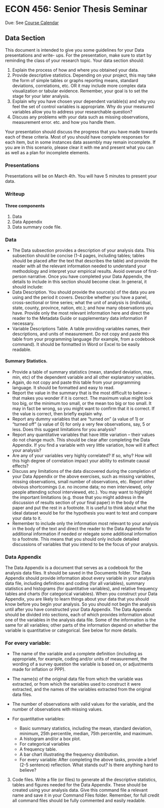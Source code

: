 # ECON 456: Senior Thesis Seminar

Due: See [Course Calendar](../README.md)

## Data Section

This document is intended to give you some guidelines for your Data presentations and write-
ups. For the presentation, make sure to start by reminding the class of your research topic. Your
data section should:

1. Explain the process of how and where you obtained your data.
2. Provide descriptive statistics. Depending on your project, this may take the form of simple
tables or graphs reporting means, standard deviations, correlations, etc. OR it may include more
complex data visualization or tabular evidence. Remember, your goal is to set the stage for your
later analysis.
3. Explain why you have chosen your dependent variable(s) and why you feel the set of control
variables is appropriate. Why do your measured variables allow you to address your researchable
question?
4. Discuss any problems with your data such as missing observations, measurement error. etc.
and how you handle them.

Your presentation should discuss the progress that you have made towards each of these criteria.
Most of you should have complete responses for each item, but in some instances data assembly
may remain incomplete. If you are in this scenario, please clear it with me and present what you
can as well as a plan for incomplete elements.

### Presentations

Presentations will be on March 4th. You will have 5 minutes to present your data. 

###  Writeup

#### Three components

1. Data
2. Data Appendix
3. Data summary code file.

### Data

- The Data subsection provides a description of your analysis data. This subsection should be
concise (1-4 pages, including tables; tables should be placed after the text that describes the
table) and provide the reader with all the relevant information needed to understand your
methodology and interpret your empirical results. Avoid overuse of first-person narrative.
Once you have completed your Data Appendix, the details to include in this section should
become clear. In general, it should include:
- Data Description. You should provide the source(s) of the data you are using and the period
it covers. Describe whether you have a panel, cross-sectional or time series; what the unit
of analysis is (individual, state, county, province, nation, etc.); and how many observations
you have. Provide only the most relevant information here and direct the reader to the
Metadata Guide or supplementary data information if necessary.
- Variable Descriptions Table. A table providing variables names, their descriptions, and
units of measurement. Do not copy and paste this table from your programming language (for example, from a
codebook command). It should be formatted in Word or Excel to be easily readable.

#### Summary Statistics.
- Provide a table of summary statistics (mean, standard deviation, max, min, etc) of
the dependent variable and all other explanatory variables.
- Again, do not copy and paste this table from your programming language. It should be formatted and easy
to read.
- Report the value in the summary that is the most difficult to believe – that makes
you wonder if it is correct. The maximum value might look too big, or the minimum
too small, or the mean too big or too small. It may in fact be wrong, so you might
want to confirm that it is correct. If the value is correct, then briefly explain why.
- Report any dummy variables that are “turned on” (a value of 1) or “turned off” (a
value of 0) for only a very few observations, say, 5 or less. Does this suggest
limitations for you analysis?
- Report any quantitative variables that have little variation – their values do not
change much. This should be clear after completing the Data Appendix. If you find
a variable with very little variation, how will it affect your analysis?
- Are any of your variables very highly correlated? If so, why? How will this high
degree of correlation impact your ability to estimate causal effects?
- Discuss any limitations of the data discovered during the completion of your Data
Appendix or the above exercises, such as missing variables, missing observations, small
number of observations, etc. Report other obvious shortcomings (i.e. no income data; no
men interviewed, only people attending school interviewed, etc.). You may want to
highlight the important limitations (e.g. those that you might address in the discussion of
results section of your final paper) in the body of the paper and put the rest in a footnote.
It is useful to think about what the ideal dataset would be for the hypothesis you want to
test and compare your data to it.
- Remember to include only the information most relevant to your analysis in the body of
the text and direct the reader to the Data Appendix for additional information if needed or
relegate some additional information to a footnote. This means that you should only include
detailed discussions of variables that you intend to be the focus of your analysis.

### Data Appendix

The Data Appendix is a document that serves as a codebook for the
analysis data files. It should be saved in the Documents folder. The Data Appendix
should provide information about every variable in your analysis data file, including
definitions and coding (for all variables), summary statistics and histograms (for
quantitative variables), and relative frequency tables and charts (for categorical
variables). When you construct your Data Appendix, you are likely to learn things about
your data that you should know before you begin your analysis. So you should not begin
the analysis until after you have constructed your Data Appendix. The Data Appendix
should be divided into sections, each of which provides information about one of the
variables in the analysis data file. Some of the information is the same for all variables;
other parts of the information depend on whether the variable is quantitative or
categorical. See below for more details.

### For every variable:

- The name of the variable and a complete definition (including as
appropriate, for example, coding and/or units of measurement, the wording
of a survey question the variable is based on, or adjustments made for
inflation or PPP).
- The name(s) of the original data file from which the variable was extracted,
or from which the variables used to construct it were extracted, and the
names of the variables extracted from the original data files.
- The number of observations with valid values for the variable, and the
number of observations with missing values.

- For quantitative variables:
    - Basic summary statistics, including the mean, standard deviation, minimum,
    25th percentile, median, 75th percentile, and maximum.
    - A histogram and/or a box plot.
    - For categorical variables
    - A frequency table.
    - A bar chart illustrating the frequency distribution.
    - For every variable: After completing the above tasks, provide a brief (2-5 sentence)
    reflection. What stands out? Is there anything hard to believe?

3. Code files. Write a file (or files) to generate all the descriptive statistics,
tables and figures needed for the Data Appendix. These should be created using your
analysis data. Give this command file a relevant name and save it in your
Command Files folder. Remember, for full credit all command files should be fully
commented and easily readable.